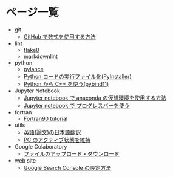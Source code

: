 # ページ一覧

- git
  - [GitHub で数式を使用する方法](./git/mathematical_expression)
- lint
  - [flake8](./lint/flake8)
  - [markdownlint](./lint/markdownlint)
- python
  - [pylance](./python/pylance)
  - [Python コードの実行ファイル化(PyInstaller)](./python/pyinstaller)
  - [Python から C++ を使う(pybind11)](./python/pybind11)
- Jupyter Notebook
  - [Jupyter notebook で anaconda の仮想環境を使用する方法](./jupyter/conda)
  - [Jupyter notebook で プログレスバーを使う](./jupyter/tqdm)
- fortran
  - [Fortran90 tutorial](./fortran/fortran90_tutorial)
- utils
  - [英語(論文)の日本語翻訳](./utils/eng2jpn)
  - [PC のアクティブ状態を維持](./utils/pc_activator)
- Google Colaboratory
  - [ファイルのアップロード・ダウンロード](./colab/file)
- web site
  - [Google Search Console の設定方法](./website/google_search_console)

